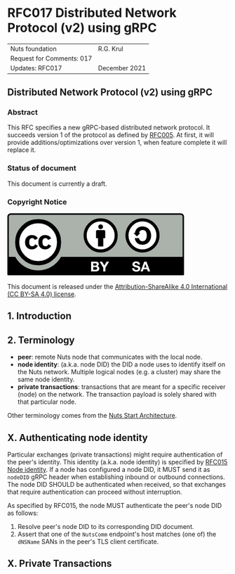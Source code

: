 # RFC017 Distributed Network Protocol (v2) using gRPC

|  |  |
| :--- | :--- |
| Nuts foundation | R.G. Krul |
| Request for Comments: 017 |  |
| Updates: RFC017 | December 2021 |

## Distributed Network Protocol (v2) using gRPC

### Abstract

This RFC specifies a new gRPC-based distributed network protocol. It succeeds version 1 of the protocol as defined by [RFC005](rfc005-distributed-network-using-grpc.md).
At first, it will provide additions/optimizations over version 1, when feature complete it will replace it.

### Status of document

This document is currently a draft.

### Copyright Notice

![](../.gitbook/assets/license.png)

This document is released under the [Attribution-ShareAlike 4.0 International \(CC BY-SA 4.0\) license](https://creativecommons.org/licenses/by-sa/4.0/).

## 1.  Introduction


## 2. Terminology

* **peer**: remote Nuts node that communicates with the local node.
* **node identity**: (a.k.a. node DID) the DID a node uses to identify itself on the Nuts network. Multiple logical nodes (e.g. a cluster) may share the same node identity.
* **private transactions**: transactions that are meant for a specific receiver (node) on the network. The transaction payload is solely shared with that particular node.

Other terminology comes from the [Nuts Start Architecture](rfc001-nuts-start-architecture.md#nuts-start-architecture).

## X. Authenticating node identity

Particular exchanges (private transactions) might require authentication of the peer's identity. This identity (a.k.a. node identity) is specified by [RFC015 Node identity](rfc015-node-identity.md).
If a node has configured a node DID, it MUST send it as `nodeDID` gRPC header when establishing inbound or outbound connections.
The node DID SHOULD be authenticated when received, so that exchanges that require authentication can proceed without interruption. 

As specified by RFC015, the node MUST authenticate the peer's node DID as follows:

1. Resolve peer's node DID to its corresponding DID document.
2. Assert that one of the `NutsComm` endpoint's host matches (one of) the `dNSName` SANs in the peer's TLS client certificate.

## X. Private Transactions